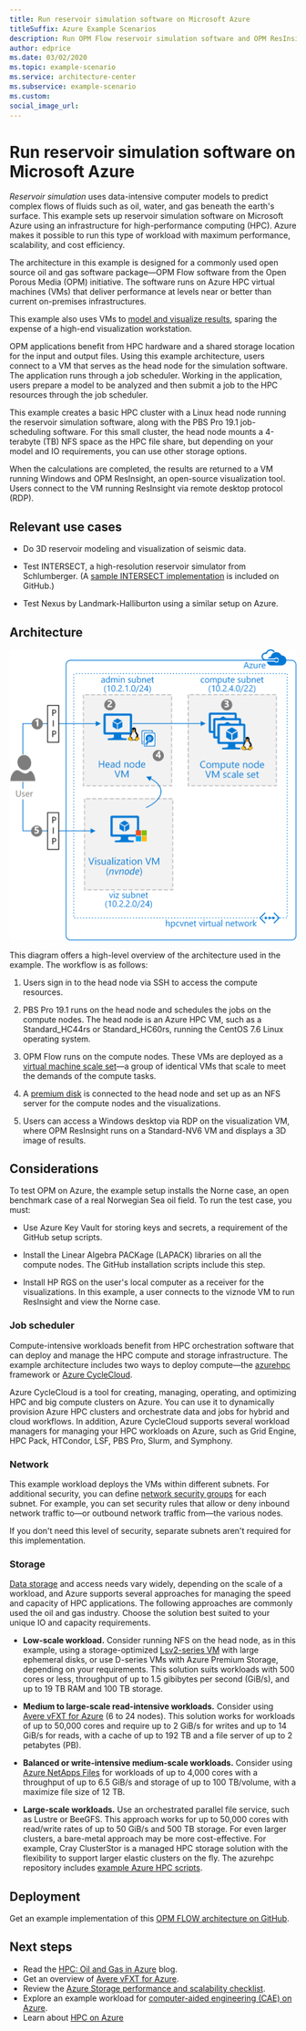 ```yaml
---
title: Run reservoir simulation software on Microsoft Azure
titleSuffix: Azure Example Scenarios
description: Run OPM Flow reservoir simulation software and OPM ResInsight visualization software on Microsoft Azure
author: edprice
ms.date: 03/02/2020
ms.topic: example-scenario
ms.service: architecture-center
ms.subservice: example-scenario
ms.custom: 
social_image_url: 
---
```


# Run reservoir simulation software on Microsoft Azure

*Reservoir simulation* uses data-intensive computer models to predict complex flows of fluids such as oil, water, and gas beneath the earth's surface. This example sets up reservoir simulation software on Microsoft Azure using an infrastructure for high-performance computing (HPC). Azure makes it possible to run this type of workload with maximum performance, scalability, and cost efficiency.

The architecture in this example is designed for a commonly used open source oil and gas software package—OPM Flow software from the Open Porous Media (OPM) initiative. The software runs on Azure HPC virtual machines (VMs) that deliver performance at levels near or better than current on-premises infrastructures.

This example also uses VMs to [model and visualize results][model], sparing the expense of a high-end visualization workstation.

OPM applications benefit from HPC hardware and a shared storage location for the input and output files. Using this example architecture, users connect to a VM that serves as the head node for the simulation software. The application runs through a job scheduler. Working in the application, users prepare a model to be analyzed and then submit a job to the HPC resources through the job scheduler.

This example creates a basic HPC cluster with a Linux head node running the reservoir simulation software, along with the PBS Pro 19.1 job-scheduling software. For this small cluster, the head node mounts a 4-terabyte (TB) NFS space as the HPC file share, but depending on your model and IO requirements, you can use other storage options. 

When the calculations are completed, the results are returned to a VM running Windows and OPM ResInsight, an open-source visualization tool. Users connect to the VM running ResInsight via remote desktop protocol (RDP).

## Relevant use cases

- Do 3D reservoir modeling and visualization of seismic data.

- Test INTERSECT, a high-resolution reservoir simulator from Schlumberger. (A [sample INTERSECT implementation][intersect] is included on GitHub.)

- Test Nexus by Landmark-Halliburton using a similar setup on Azure.

## Architecture

![Architecture diagram][architecture]


This diagram offers a high-level overview of the architecture used in the example. The workflow is as follows:

1. Users sign in to the head node via SSH to access the compute resources.

2. PBS Pro 19.1 runs on the head node and schedules the jobs on the compute nodes. The head node is an Azure HPC VM, such as a Standard\_HC44rs or Standard\_HC60rs, running the CentOS 7.6 Linux operating system.

3. OPM Flow runs on the compute nodes. These VMs are deployed as a [virtual machine scale set][vmss]—a group of identical VMs that scale to meet the demands of the compute tasks.

4. A [premium disk][disk] is connected to the head node and set up as an NFS server for the compute nodes and the visualizations.

5. Users can access a Windows desktop via RDP on the visualization VM, where OPM ResInsight runs on a Standard-NV6 VM and displays a 3D image of results.

## Considerations

To test OPM on Azure, the example setup installs the Norne case, an open benchmark case of a real Norwegian Sea oil field. To run the test case, you must:

- Use Azure Key Vault for storing keys and secrets, a requirement of the GitHub setup scripts.

- Install the Linear Algebra PACKage (LAPACK) libraries on all the compute nodes. The GitHub installation scripts include this step.

- Install HP RGS on the user's local computer as a receiver for the visualizations. In this example, a user connects to the viznode VM to run ResInsight and view the Norne case.

### Job scheduler

Compute-intensive workloads benefit from HPC orchestration software that can deploy and manage the HPC compute and storage infrastructure. The example architecture includes two ways to deploy compute—the [azurehpc][azurehpc] framework or [Azure CycleCloud][azure-cyclecloud].

Azure CycleCloud is a tool for creating, managing, operating, and optimizing HPC and big compute clusters on Azure. You can use it to dynamically provision Azure HPC clusters and orchestrate data and jobs for hybrid and cloud workflows. In addition, Azure CycleCloud supports several workload managers for managing your HPC workloads on Azure, such as Grid Engine, HPC Pack, HTCondor, LSF, PBS Pro, Slurm, and Symphony.

### Network

This example workload deploys the VMs within different subnets. For additional security, you can define [network security groups][nsg] for each subnet. For example, you can set security rules that allow or deny inbound network traffic to—or outbound network traffic from—the various nodes.

If you don't need this level of security, separate subnets aren't required for this implementation.

### Storage 

[Data storage](https://docs.microsoft.com/en-us/azure/architecture/topics/high-performance-computing#storage) and access needs vary widely, depending on the scale of a workload, and Azure supports several approaches for managing the speed and capacity of HPC applications. The following approaches are commonly used the oil and gas industry. Choose the solution best suited to your unique IO and capacity requirements.

- **Low-scale workload.** Consider running NFS on the head node, as in this example, using a storage-optimized [Lsv2-series VM][lsv2] with large ephemeral disks, or use D-series VMs with Azure Premium Storage, depending on your requirements. This solution suits workloads with 500 cores or less, throughput of up to 1.5 gibibytes per second (GiB/s), and up to 19 TB RAM and 100 TB storage.

- **Medium to large-scale read-intensive workloads.** Consider using [Avere vFXT for Azure][avere-vfxt] (6 to 24 nodes). This solution works for workloads of up to 50,000 cores and require up to 2 GiB/s for writes and up to 14 GiB/s for reads, with a cache of up to 192 TB and a file server of up to 2 petabytes (PB).

- **Balanced or write-intensive medium-scale workloads.** Consider using [Azure NetApps Files][azure-naf] for workloads of up to 4,000 cores with a throughput of up to 6.5 GiB/s and storage of up to 100 TB/volume, with a maximize file size of 12 TB.

- **Large-scale workloads.** Use an orchestrated parallel file service, such as Lustre or BeeGFS. This approach works for up to 50,000 cores with read/write rates of up to 50 GiB/s and 500 TB storage. For even larger clusters, a bare-metal approach may be more cost-effective. For example, Cray ClusterStor is a managed HPC storage solution with the flexibility to support larger elastic clusters on the fly. The azurehpc repository includes [example Azure HPC scripts][azurehpc].

## Deployment

Get an example implementation of this [OPM FLOW architecture on GitHub][opm-flow].

## Next steps

- Read the [HPC: Oil and Gas in Azure][blog] blog.
- Get an overview of [Avere vFXT for Azure][avere-vfxt].
- Review the [Azure Storage performance and scalability checklist][checklist].
- Explore an example workload for [computer-aided engineering (CAE) on Azure][cae].
- Learn about [HPC on Azure][hpc]


<!-- links -->
[architecture]: ./media/architecture-hpc-reservoir-simulation.png
[azurehpc]: https://github.com/Azure/azurehpc/tree/master/examples
[azure-cyclecloud]: /azure/cyclecloud/overview
[avere-vfxt]: /azure/avere-vfxt/avere-vfxt-overview
[azure-naf]: /azure/azure-netapp-files/azure-netapp-files-introduction
[blog]: https://techcommunity.microsoft.com/t5/azurecat/high-performance-computing-hpc-oil-and-gas-in-azure/ba-p/824926
[cae]: /azure/architecture/example-scenario/apps/hpc-saas
[checklist]: /azure/storage/common/storage-performance-checklist
[data-storage]: /azure/architecture/topics/high-performance-computing#storage
[disk]: /azure/virtual-machines/windows/disks-types#premium-ssd
[hpc]: https://azure.microsoft.com/solutions/high-performance-computing/
[intersect]: https://github.com/Azure/azurehpc/tree/master/tutorials/oil_and_gas_intersect
[nsg]: /azure/virtual-network/security-overview
[lsv2]: /azure/virtual-machines/windows/sizes-storage
[model]: https://techcommunity.microsoft.com/t5/azurecat/remote-visualization-in-azure/ba-p/745184
[opm-flow]: https://github.com/Azure/azurehpc/tree/master/tutorials/oil_and_gas_opm
[vmss]: /azure/virtual-machine-scale-sets/overview
